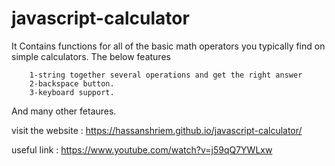 # javascript-calculator

It Contains functions for all of the basic math operators you typically find on simple calculators.
The below features

        1-string together several operations and get the right answer
        2-backspace button.
        3-keyboard support.
        
 And many other fetaures.
 
 visit the website : https://hassanshriem.github.io/javascript-calculator/
 
 useful link : https://www.youtube.com/watch?v=j59qQ7YWLxw
